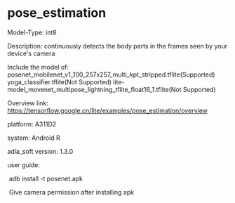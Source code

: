 # pose_estimation

Model-Type: int8

Description: continuously detects the body parts in the frames seen by your device's camera

Include the model of: posenet_mobilenet_v1_100_257x257_multi_kpt_stripped.tflite(Supported) yoga_classifier.tflite(Not Supported) lite-model_movenet_multipose_lightning_tflite_float16_1.tflite(Not Supported)

Overview link: https://tensorflow.google.cn/lite/examples/pose_estimation/overview

platform: A311D2

system: Android R

adla_soft version: 1.3.0

user guide:

​    adb install -t posenet.apk

​    Give camera permission after installing apk